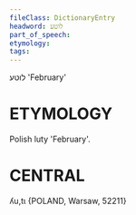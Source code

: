 ```yaml
---
fileClass: DictionaryEntry
headword: לוטע
part_of_speech: 
etymology: 
tags: 
---
```

לוטע
'February'

ETYMOLOGY
===========
Polish luty 'February'.

CENTRAL
========

ʎu,tɩ {POLAND, Warsaw, 52211}